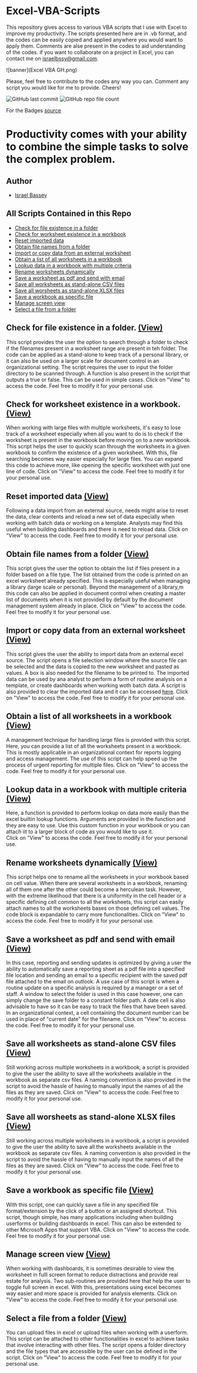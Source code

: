 # **Excel-VBA-Scripts**
 This repository gives access to various VBA scripts that I use with Excel to improve my productivity. The scripts presented here are in .vb format, and the codes can be easily copied and applied anywhere you would want to apply them. Comments are alse present in the codes to aid understanding of the codes. if you want to collaborate on a project in Excel, you can contact me on israelbssy@gmail.com.

![banner](Excel VBA GH.png)

Please, feel free to contribute to the codes any way you can. Comment any script you would like for me to provide. Cheers!
 



![GitHub last commit](https://img.shields.io/github/last-commit/BasseyIsrael/Excel-VBA-Scripts?style=for-the-badge)
![GitHub repo file count](https://img.shields.io/github/directory-file-count/BasseyIsrael/Excel-VBA-Scripts/VBA%20Scripts?style=for-the-badge)


For the Badges [source](https://shields.io/)

# **Productivity comes with your ability to combine the simple tasks to solve the complex problem.**


## **Author**

- [Israel Bassey](https://github.com/BasseyIsrael)

## **All Scripts Contained in this Repo**

  - [Check for file existence in a folder](#check-for-file-existence-in-a-folder-view)
  - [Check for worksheet existence in a workbook](#check-for-worksheet-existence-in-a-workbook-view)
  - [Reset imported data](#reset-imported-data-view)
  - [Obtain file names from a folder](#obtain-file-names-from-a-folder-view)
  - [Import or copy data from an external worksheet](#import-or-copy-data-from-an-external-worksheet-view)
  - [Obtain a list of all worksheets in a workbook](#obtain-a-list-of-all-worksheets-in-a-workbook-view)
  - [Lookup data in a workbook with multiple criteria](#lookup-data-in-a-workbook-with-multiple-criteria-view)
  - [Rename worksheets dynamically](#rename-worksheets-dynamically-view)
  - [Save a worksheet as pdf and send with email](#save-a-worksheet-as-pdf-and-send-with-email-view)
  - [Save all worksheets as stand-alone CSV files](#save-all-worksheets-as-stand-alone-csv-files-view)
  - [Save all worsheets as stand-alone XLSX files](#save-all-worsheets-as-stand-alone-xlsx-files-view)
  - [Save a workbook as specific file](#save-a-workbook-as-specific-file-view)
  - [Manage screen view](#manage-screen-view-view)
  - [Select a file from a folder](#select-a-file-from-a-folder-view)
  




## **Check for file existence in a folder.** [(View)](https://github.com/BasseyIsrael/Excel-VBA-Scripts/blob/main/VBA%20Scripts/Check%20File%20Existence.vb)


This script provides the user the option to search through a folder to check if the filenames present in a worksheet range are present in teh folder. The code can be applied as a stand-alone to keep track of a personal library, or it can also be used on a larger scale for document control in an organizational setting. The script requires the user to input the folder directory to be scanned through. A function is also present in the script that outputs a true or false. This can be used in simple cases. Click on "View" to access the code. Feel free to modify it for your personal use.


## **Check for worksheet existence in a workbook.**[(View)](https://github.com/BasseyIsrael/Excel-VBA-Scripts/blob/main/VBA%20Scripts/Check%20WS%20Existence.vb)


When working with large files with multiple worksheets, it's easy to lose track of a worksheet especially when all you want to do is to check if the worksheet is present in the workbook before moving on to a new workbook. This script helps the user to quickly scan through the worksheets in a given workbook to confirm the existence of a given worksheet. With this, file searching becomes way easier especially for large files. You can expand this code to achieve more, like opening the specific worksheet with just one line of code. Click on "View" to access the code. Feel free to modify it for your personal use.


## **Reset imported data** [(View)](https://github.com/BasseyIsrael/Excel-VBA-Scripts/blob/main/VBA%20Scripts/Data%20Reset.vb)


Following a data import from an external source, needs might arise to reset the data, clear contents and reload a new set of data especially when working with batch data or working on a template. Analysts may find this useful when building dashboards and there is need to reload data.
Click on "View" to access the code. Feel free to modify it for your personal use.


## **Obtain file names from a folder** [(View)](https://github.com/BasseyIsrael/Excel-VBA-Scripts/blob/main/VBA%20Scripts/File%20Names.cls)


This script gives the user the option to obtain the list if files present in a folder based on a file type. The list obtained from the code is printed on an excel worksheet already specified. This is especially useful when managing a library (large scale or personal). Beyond the management of a library,m this code can also be applied in document control when creating a master list of documents when it is not provided by default by the document management system already in place.
Click on "View" to access the code. Feel free to modify it for your personal use.



## **Import or copy data from an external worksheet** [(View)](https://github.com/BasseyIsrael/Excel-VBA-Scripts/blob/main/VBA%20Scripts/Import%20or%20Copy%20Data.vb)


This script gives the user the ability to import data from an external excel source. The script opens a file selection window where the source file can be selected and the data is copied to the new worksheet and pasted as values. A box is also needed for the filename to be printed to. The imported data can be used by ana analyst to perform a form of routine analysis on a template, or create dashboards when working woth batch data. A script is also provided to clear the imported data and it can be accessed [here](https://github.com/BasseyIsrael/Excel-VBA-Scripts/blob/main/VBA%20Scripts/Data%20Reset.vb).
Click on "View" to access the code. Feel free to modify it for your personal use.



## **Obtain a list of all worksheets in a workbook** [(View)](https://github.com/BasseyIsrael/Excel-VBA-Scripts/blob/main/VBA%20Scripts/List%20of%20WS.vb)


A management technique for handling large files is provided with this script. Here, you can provide a list of all the worksheets present in a workbook. This is mostly applicable in an organizational context for reports logging and access management. The use of this script can help speed up the process of urgent reporting for multiple files.
Click on "View" to access the code. Feel free to modify it for your personal use.


## **Lookup data in a workbook with multiple criteria** [(View)](https://github.com/BasseyIsrael/Excel-VBA-Scripts/blob/main/VBA%20Scripts/Lookup%20Data.vb)


Here, a function is provided to perform lookup on data more easily than the excel builtin lookup functions. Arguments are provided in the function and they are easy to use. Use this custom function in your workbook or you can attach iit to a larger block of code as you would like to use it.  
Click on "View" to access the code. Feel free to modify it for your personal use.


## **Rename worksheets dynamically** [(View)](https://github.com/BasseyIsrael/Excel-VBA-Scripts/blob/main/VBA%20Scripts/Rename%20Worksheets.vb)


This script helps one to rename all the worksheets in your workbook based on cell value. When there are several worksheets in a workbook, renaming all of them one after the other could become a herculean task. However, with the extreme likelihood that there is a uniformity in the cell header or a specific defining cell common to all the worksheets, this script can easily attach names to all the worksheets bases on those defining cell values. The code block is expandable to carry more functionalities.
Click on "View" to access the code. Feel free to modify it for your personal use.



## **Save a worksheet as pdf and send with email** [(View)](https://github.com/BasseyIsrael/Excel-VBA-Scripts/blob/main/VBA%20Scripts/Save%20and%20send%20email.vb)

In this case, reporting and sending updates is optimized by giving a user the ability to automatically save a reporting sheet as a pdf file into a specified file location and sending an email to a specific recipient with the saved pdf file attached to the email on outlook. A use case of this script is when a routine update on a specific analysis is required by a manager or a set of staff. A window to select the folder is used in this case however, one can simply change the save folder to a constant folder path. A date cell is also advisable to have so it can be easy to track the files  that have been saved. In an organizational context, a cell containing the document number can be used in place of "current date" for the filename.
Click on "View" to access the code. Feel free to modify it for your personal use.

## **Save all worksheets as stand-alone CSV files** [(View)](https://github.com/BasseyIsrael/Excel-VBA-Scripts/blob/main/VBA%20Scripts/Save%20as%20CSV.vb)

Still working across multiple worksheets in a workbook, a script is provided to give the user the ability to save all the worksheets available in the workbook as separate csv files. A naming convention is also provided in the script to avoid the hassle of having to manually input the names of all the files as they are saved.
Click on "View" to access the code. Feel free to modify it for your personal use.


## **Save all worsheets as stand-alone XLSX files** [(View)](https://github.com/BasseyIsrael/Excel-VBA-Scripts/blob/main/VBA%20Scripts/Save%20as%20xlsx.vb)

Still working across multiple worksheets in a workbook, a script is provided to give the user the ability to save all the worksheets available in the workbook as separate csv files. A naming convention is also provided in the script to avoid the hassle of having to manually input the names of all the files as they are saved.
Click on "View" to access the code. Feel free to modify it for your personal use.


## **Save a workbook as specific file** [(View)](https://github.com/BasseyIsrael/Excel-VBA-Scripts/blob/main/VBA%20Scripts/Save%20File.vb)

With this script, one can quickly save a file in any specified file format/extension by the click of a button or an assigned shortcut. This script, though simple, has many applications including when building userforms or building dashboards in excel. This can also be extended to other Microsoft Apps that support VBA.
Click on "View" to access the code. Feel free to modify it for your personal use.


## **Manage screen view** [(View)](https://github.com/BasseyIsrael/Excel-VBA-Scripts/blob/main/VBA%20Scripts/Screen%20Settings.vb)


When working with dashboards, it is sometimes desirable to view the worksheet in fulll screen format to reduce distractions and provide real estate for analysis. Two sub-routines are provided here that help the user to toggle full screen in excel. With this, presentations using excel becomes way easier and more space is provided for analysis elements.
Click on "View" to access the code. Feel free to modify it for your personal use.


## **Select a file from a folder** [(View)](https://github.com/BasseyIsrael/Excel-VBA-Scripts/blob/main/VBA%20Scripts/Select%20a%20file.vb)


You can upload files in excel or upload files when working with a userform. This script can be attached to other functionalities in excel to achieve tasks that involve interacting with other files. The script opens a folder directory and the file types that are accessible by the user can be defined in the script.
Click on "View" to access the code. Feel free to modify it for your personal use.
